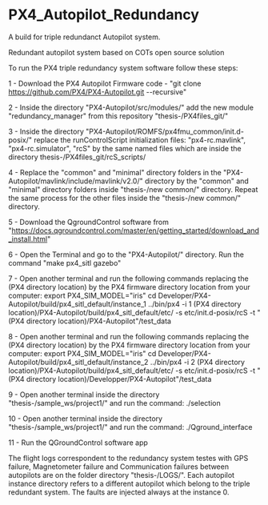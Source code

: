 # PX4_Autopilot_Redundancy

A build for triple redundanct Autopilot system.

Redundant autopilot system based on COTs open source solution


To run the PX4 triple redundancy system software follow these steps:


1 - Download the PX4 Autopilot Firmware code - "git clone https://github.com/PX4/PX4-Autopilot.git --recursive"

2 - Inside the directory "PX4-Autopilot/src/modules/" add the new module "redundancy_manager" from this repository "thesis-/PX4files_git/"

3 - Inside the directory "PX4-Autopilot/ROMFS/px4fmu_common/init.d-posix/" replace the runControlScript initialization files: "px4-rc.mavlink", "px4-rc.simulator", "rcS" by the same named files which are inside the directory thesis-/PX4files_git/rcS_scripts/

4 - Replace the "common" and "minimal" directory folders in the "PX4-Autopilot/mavlink/include/mavlink/v2.0/" directory by the "common" and "minimal" directory folders inside "thesis-/new common/" directory. Repeat the same process for the other files inside the "thesis-/new common/" directory.

5 - Download the QgroundControl software from "https://docs.qgroundcontrol.com/master/en/getting_started/download_and_install.html"

6 - Open the Terminal and go to the "PX4-Autopilot/" directory. Run the command "make px4_sitl gazebo"

7 - Open another terminal and run the following commands replacing the (PX4 directory location) by the PX4 firmware directory location from your computer:
export PX4_SIM_MODEL="iris"
cd Developer/PX4-Autopilot/build/px4_sitl_default/instance_1
../bin/px4 -i 1 (PX4 directory location)/PX4-Autopilot/build/px4_sitl_default/etc/ -s etc/init.d-posix/rcS -t "(PX4 directory location)/PX4-Autopilot"/test_data

8 - Open another terminal and run the following commands replacing the (PX4 directory location) by the PX4 firmware directory location from your computer: 
export PX4_SIM_MODEL="iris"
cd Developer/PX4-Autopilot/build/px4_sitl_default/instance_2
../bin/px4 -i 2 (PX4 directory location)/PX4-Autopilot/build/px4_sitl_default/etc/ -s etc/init.d-posix/rcS -t "(PX4 directory location)/Developper/PX4-Autopilot"/test_data

9 - Open another terminal inside the directory "thesis-/sample_ws/project1/" and run the command:
./selection

10 - Open another terminal inside the directory "thesis-/sample_ws/project1/" and run the command:
./Qground_interface

11 - Run the QGroundControl software app




The flight logs correspondent to the redundancy system testes with GPS failure, Magnetometer failure and Communication failures between autopilots are on the folder directory "thesis-/LOGS/". Each autopilot instance directory refers to a different autopilot which belong to the triple redundant system. The faults are injected always at the instance 0. 
